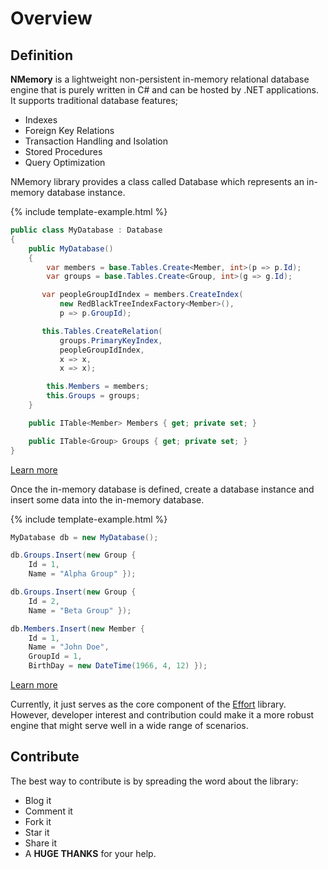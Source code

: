 # Overview

## Definition

**NMemory** is a lightweight non-persistent in-memory relational database engine that is purely written in C# and can be hosted by .NET applications. It supports traditional database features; 

 - Indexes
 - Foreign Key Relations
 - Transaction Handling and Isolation
 - Stored Procedures
 - Query Optimization

NMemory library provides a class called Database which represents an in-memory database instance.

{% include template-example.html %} 
```csharp
public class MyDatabase : Database
{
    public MyDatabase()
    {
        var members = base.Tables.Create<Member, int>(p => p.Id);
        var groups = base.Tables.Create<Group, int>(g => g.Id);

       var peopleGroupIdIndex = members.CreateIndex(
           new RedBlackTreeIndexFactory<Member>(), 
           p => p.GroupId);

       this.Tables.CreateRelation(
           groups.PrimaryKeyIndex, 
           peopleGroupIdIndex, 
           x => x, 
           x => x);

        this.Members = members;
        this.Groups = groups;
    }

    public ITable<Member> Members { get; private set; }

    public ITable<Group> Groups { get; private set; }
}
```

[Learn more](/create-database)

Once the in-memory database is defined, create a database instance and insert some data into the in-memory database.

{% include template-example.html %} 
```csharp
MyDatabase db = new MyDatabase();

db.Groups.Insert(new Group { 
    Id = 1, 
    Name = "Alpha Group" });

db.Groups.Insert(new Group { 
    Id = 2, 
    Name = "Beta Group" });

db.Members.Insert(new Member { 
    Id = 1, 
    Name = "John Doe", 
    GroupId = 1, 
    BirthDay = new DateTime(1966, 4, 12) });

```

[Learn more](/create-table)

Currently, it just serves as the core component of the [Effort](http://entityframework-effort.net/) library. However, developer interest and contribution could make it a more robust engine that might serve well in a wide range of scenarios.

## Contribute

The best way to contribute is by spreading the word about the library:

 - Blog it
 - Comment it
 - Fork it
 - Star it
 - Share it
 - A **HUGE THANKS** for your help.

